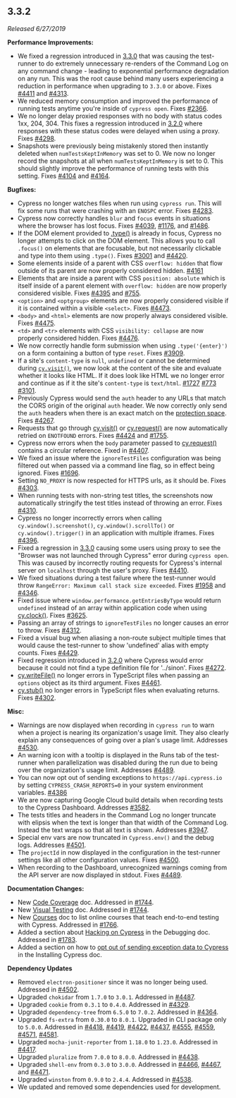 ## 3.3.2

_Released 6/27/2019_

**Performance Improvements:**

- We fixed a regression introduced in
  [3.3.0](/guides/references/changelog#3-3-0) that was causing the test-runner
  to do extremely unnecessary re-renders of the Command Log on any command
  change - leading to exponential performance degradation on any run. This was
  the root cause behind many users experiencing a reduction in performance when
  upgrading to `3.3.0` or above. Fixes
  [#4411](https://github.com/cypress-io/cypress/issues/4411) and
  [#4313](https://github.com/cypress-io/cypress/issues/4313).
- We reduced memory consumption and improved the performance of running tests
  anytime you're inside of `cypress open`. Fixes
  [#2366](https://github.com/cypress-io/cypress/issues/2366).
- We no longer delay proxied responses with no body with status codes 1xx,
  204, 304. This fixes a regression introduced in
  [3.2.0](/guides/references/changelog#3-2-0) where responses with these status
  codes were delayed when using a proxy. Fixes
  [#4298](https://github.com/cypress-io/cypress/issues/4298).
- Snapshots were previously being mistakenly stored then instantly deleted when
  `numTestsKeptInMemory` was set to 0. We now no longer record the snapshots at
  all when `numTestsKeptInMemory` is set to 0. This should slightly improve the
  performance of running tests with this setting. Fixes
  [#4104](https://github.com/cypress-io/cypress/issues/4104) and
  [#4164](https://github.com/cypress-io/cypress/issues/4164).

**Bugfixes:**

- Cypress no longer watches files when run using `cypress run`. This will fix
  some runs that were crashing with an `ENOSPC` error. Fixes
  [#4283](https://github.com/cypress-io/cypress/issues/4283).
- Cypress now correctly handles `blur` and `focus` events in situations where
  the browser has lost focus. Fixes
  [#4039](https://github.com/cypress-io/cypress/issues/4039),
  [#1176](https://github.com/cypress-io/cypress/issues/1176), and
  [#1486](https://github.com/cypress-io/cypress/issues/1486).
- If the DOM element provided to [.type()](/api/commands/type) is already in
  focus, Cypress no longer attempts to click on the DOM element. This allows you
  to call `.focus()` on elements that are focusable, but not necessarily
  clickable and type into them using `.type()`. Fixes
  [#3001](https://github.com/cypress-io/cypress/issues/3001) and
  [#4420](https://github.com/cypress-io/cypress/issues/4420).
- Some elements inside of a parent with CSS `overflow: hidden` that flow outside
  of its parent are now properly considered hidden.
  [#4161](https://github.com/cypress-io/cypress/issues/4161)
- Elements that are inside a parent with CSS `position: absolute` which is
  itself inside of a parent element with `overflow: hidden` are now properly
  considered visible. Fixes
  [#4395](https://github.com/cypress-io/cypress/issues/4395) and
  [#755](https://github.com/cypress-io/cypress/issues/755).
- `<option>` and `<optgroup>` elements are now properly considered visible if it
  is contained within a visible `<select>`. Fixes
  [#4473](https://github.com/cypress-io/cypress/issues/4473).
- `<body>` and `<html>` elements are now properly always considered visible.
  Fixes [#4475](https://github.com/cypress-io/cypress/issues/4475).
- `<td>` and `<tr>` elements with CSS `visibility: collapse` are now properly
  considered hidden. Fixes
  [#4476](https://github.com/cypress-io/cypress/issues/4476).
- We now correctly handle form submission when using `.type('{enter}')` on a
  form containing a button of type `reset`. Fixes
  [#3909](https://github.com/cypress-io/cypress/issues/3909).
- If a site's `content-type` is `null`, `undefined` or cannot be determined
  during [`cy.visit()`](/api/commands/visit), we now look at the content of the
  site and evaluate whether it looks like HTML. If it does look like HTML we no
  longer error and continue as if it the site's `content-type` is `text/html`.
  [#1727](https://github.com/cypress-io/cypress/issues/1727)
  [#773](https://github.com/cypress-io/cypress/issues/773)
  [#3101](https://github.com/cypress-io/cypress/issues/3101).
- Previously Cypress would send the `auth` header to any URLs that match the
  CORS origin of the original `auth` header. We now correctly only send the
  `auth` headers when there is an exact match on the
  [protection space](https://tools.ietf.org/html/rfc7235#section-2.2). Fixes
  [#4267](https://github.com/cypress-io/cypress/issues/4267).
- Requests that go through [cy.visit()](/api/commands/visit) or
  [cy.request()](/api/commands/request) are now automatically retried on
  `ENOTFOUND` errors. Fixes
  [#4424](https://github.com/cypress-io/cypress/issues/4424) and
  [#1755](https://github.com/cypress-io/cypress/issues/1755).
- Cypress now errors when the `body` parameter passed to
  [cy.request()](/api/commands/request) contains a circular reference. Fixed in
  [#4407](https://github.com/cypress-io/cypress/pull/4407).
- We fixed an issue where the `ignoreTestFiles` configuration was being filtered
  out when passed via a command line flag, so in effect being ignored. Fixes
  [#1696](https://github.com/cypress-io/cypress/issues/1696).
- Setting `NO_PROXY` is now respected for HTTPS urls, as it should be. Fixes
  [#4303](https://github.com/cypress-io/cypress/issues/4303).
- When running tests with non-string test titles, the screenshots now
  automatically stringify the test titles instead of throwing an error. Fixes
  [#4310](https://github.com/cypress-io/cypress/issues/4310).
- Cypress no longer incorrectly errors when calling `cy.window().screenshot()`,
  `cy.window().scrollTo()` or `cy.window().trigger()` in an application with
  multiple iframes. Fixes
  [#4396](https://github.com/cypress-io/cypress/issues/4396).
- Fixed a regression in [3.3.0](/guides/references/changelog#3-3-0) causing some
  users using proxy to see the "Browser was not launched through Cypress" error
  during `cypress open`. This was caused by incorrectly routing requests for
  Cypress's internal server on `localhost` through the user's proxy. Fixes
  [#4410](https://github.com/cypress-io/cypress/issues/4410).
- We fixed situations during a test failure where the test-runner would throw
  `RangeError: Maximum call stack size exceeded`. Fixes
  [#1958](https://github.com/cypress-io/cypress/issues/1958) and
  [#4346](https://github.com/cypress-io/cypress/issues/4346).
- Fixed issue where `window.performance.getEntriesByType` would return
  `undefined` instead of an array within application code when using
  [cy.clock()](/api/commands/clock). Fixes
  [#3625](https://github.com/cypress-io/cypress/issues/3625).
- Passing an array of strings to `ignoreTestFiles` no longer causes an error to
  throw. Fixes [#4312](https://github.com/cypress-io/cypress/issues/4312).
- Fixed a visual bug when aliasing a non-route subject multiple times that would
  cause the test-runner to show 'undefined' alias with empty counts. Fixes
  [#4429](https://github.com/cypress-io/cypress/issues/4429).
- Fixed regression introduced in [3.2.0](/guides/references/changelog#3-2-0)
  where Cypress would error because it could not find a type definition file for
  '../sinon'. Fixes [#4272](https://github.com/cypress-io/cypress/issues/4272).
- [cy.writeFile()](/api/commands/writefile) no longer errors in TypeScript files
  when passing an `options` object as its third argument. Fixes
  [#4461](https://github.com/cypress-io/cypress/issues/4461).
- [cy.stub()](/api/commands/stub) no longer errors in TypeScript files when
  evaluating returns. Fixes
  [#4302](https://github.com/cypress-io/cypress/issues/4302).

**Misc:**

- Warnings are now displayed when recording in `cypress run` to warn when a
  project is nearing its organization's usage limit. They also clearly explain
  any consequences of going over a plan's usage limit. Addresses
  [#4530](https://github.com/cypress-io/cypress/issues/4530).
- An warning icon with a tooltip is displayed in the Runs tab of the test-runner
  when parallelization was disabled during the run due to being over the
  organization's usage limit. Addresses
  [#4489](https://github.com/cypress-io/cypress/issues/4489).
- You can now opt out of sending exceptions to `https://api.cypress.io` by
  setting `CYPRESS_CRASH_REPORTS=0` in your system environment variables.
  [#4386](https://github.com/cypress-io/cypress/issues/4386)
- We are now capturing Google Cloud build details when recording tests to the
  Cypress Dashboard. Addresses
  [#3582](https://github.com/cypress-io/cypress/issues/3582).
- The tests titles and headers in the Command Log no longer truncate with
  elipsis when the text is longer than that width of the Command Log. Instead
  the text wraps so that all text is shown. Addresses
  [#3947](https://github.com/cypress-io/cypress/issues/3947).
- Special env vars are now truncated in `Cypress.env()` and the debug logs.
  Addresses [#4501](https://github.com/cypress-io/cypress/issues/4501).
- The `projectId` in now displayed in the configuration in the test-runner
  settings like all other configuration values. Fixes
  [#4500](https://github.com/cypress-io/cypress/issues/4500).
- When recording to the Dashboard, unrecognized warnings coming from the API
  server are now displayed in stdout. Fixes
  [#4489](https://github.com/cypress-io/cypress/issues/4489).

**Documentation Changes:**

- New [Code Coverage](/guides/tooling/code-coverage) doc. Addressed in
  [#1744](https://github.com/cypress-io/cypress-documentation/pull/1744).
- New [Visual Testing](/guides/tooling/visual-testing) doc. Addressed in
  [#1744](https://github.com/cypress-io/cypress-documentation/pull/1536).
- New [Courses](/examples/media/courses-media) doc to list online courses that
  teach end-to-end testing with Cypress. Addressed in
  [#1766](https://github.com/cypress-io/cypress-documentation/pull/1766).
- Added a section about
  [Hacking on Cypress](/guides/guides/debugging#Hacking-on-Cypress) in the
  Debugging doc. Addressed in
  [#1783](https://github.com/cypress-io/cypress-documentation/pull/1783).
- Added a section on how to
  [opt out of sending exception data to Cypress](/guides/getting-started/installing-cypress#Opt-out-of-sending-exception-data-to-Cypress)
  in the Installing Cypress doc.

**Dependency Updates**

- Removed `electron-positioner` since it was no longer being used. Addressed in
  [#4502](https://github.com/cypress-io/cypress/pull/4502).
- Upgraded `chokidar` from `1.7.0` to `3.0.1`. Addressed in
  [#4487](https://github.com/cypress-io/cypress/pull/4487).
- Upgraded `cookie` from `0.3.1` to `0.4.0`. Addressed in
  [#4329](https://github.com/cypress-io/cypress/pull/4329).
- Upgraded `dependency-tree` from `6.5.0` to `7.0.2`. Addressed in
  [#4364](https://github.com/cypress-io/cypress/pull/4364).
- Upgraded `fs-extra` from `0.30.0` to `8.0.1`. Upgraded in CLI package only to
  `5.0.0`. Addressed in
  [#4418](https://github.com/cypress-io/cypress/pull/4418),
  [#4419](https://github.com/cypress-io/cypress/pull/4419),
  [#4422](https://github.com/cypress-io/cypress/pull/4422),
  [#4437](https://github.com/cypress-io/cypress/pull/4437),
  [#4555](https://github.com/cypress-io/cypress/pull/4555),
  [#4559](https://github.com/cypress-io/cypress/pull/4559),
  [#4571](https://github.com/cypress-io/cypress/pull/4571),
  [#4581](https://github.com/cypress-io/cypress/pull/4581).
- Upgraded `mocha-junit-reporter` from `1.18.0` to `1.23.0`. Addressed in
  [#4417](https://github.com/cypress-io/cypress/pull/4417).
- Upgraded `pluralize` from `7.0.0` to `8.0.0`. Addressed in
  [#4438](https://github.com/cypress-io/cypress/pull/4438).
- Upgraded `shell-env` from `0.3.0` to `3.0.0`. Addressed in
  [#4466](https://github.com/cypress-io/cypress/pull/4466),
  [#4467](https://github.com/cypress-io/cypress/pull/4467), and
  [#4471](https://github.com/cypress-io/cypress/pull/4471).
- Upgraded `winston` from `0.9.0` to `2.4.4`. Addressed in
  [#4538](https://github.com/cypress-io/cypress/pull/4538).
- We updated and removed some dependencies used for development.

